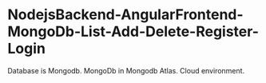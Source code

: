 # NodejsBackend-AngularFrontend-MongoDb-List-Add-Delete-Register-Login
Database is Mongodb. MongoDb in Mongodb Atlas. Cloud environment.
